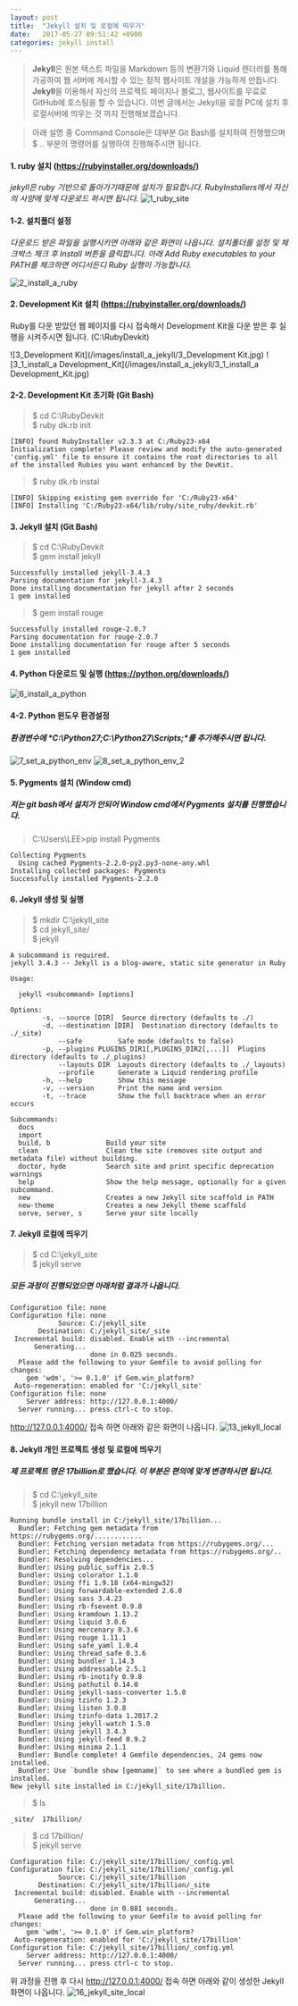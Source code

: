 ```yaml
---
layout: post
title:  "Jekyll 설치 및 로컬에 띄우기"
date:   2017-05-27 09:51:42 +0900
categories: jekyll install
---
```


>  **Jekyll**은 원본 텍스트 파일을 Markdown 등의 변환기와 Liquid 렌더러를 통해 가공하여 웹 서버에 게시할 수 있는 정적 웹사이트 개설을 가능하게 만듭니다. <br>
>  **Jekyll**을 이용해서 자신의 프로젝트 페이지나 블로그, 웹사이트를 무료로 GitHub에 호스팅을 할 수 있습니다.
 이번 글에서는 Jekyll을 로컬 PC에 설치 후 로컬서버에 띄우는 것 까지 진행해보겠습니다.
 
> 아래 설명 중 Command Console은 대부분 Git Bash를 설치하여 진행했으며 <br>
> $ .. 부분의 명령어를 실행하여 진행해주시면 됩니다.


 
 
#### 1. ruby 설치 (<https://rubyinstaller.org/downloads/>)
*jekyll은 ruby 기반으로 돌아가기때문에 설치가 필요합니다. RubyInstallers에서 자신의 사양에 맞게 다운로드 하시면 됩니다.*
![1_ruby_site](/images/install_a_jekyll/1_ruby_site.jpg)
#### 1-2. 설치폴더 설정

*다운로드 받은 파일을 실행시키면 아래와 같은 화면이 나옵니다. 설치폴더를 설정 및 체크박스 체크 후 Install 버튼을 클릭합니다. 아래 Add Ruby executables to your PATH를 체크하면 어디서든디 Ruby 실행이 가능합니다.*

![2_install_a_ruby](/images/install_a_jekyll/2_install_a_ruby.jpg)

#### 2. Development Kit 설치 (<https://rubyinstaller.org/downloads/>)
Ruby를 다운 받았던 웹 페이지를 다시 접속해서 Development Kit을 다운 받은 후 실행을 시켜주시면 됩니다. (C:\RubyDevkit)

![3_Development Kit](/images/install_a_jekyll/3_Development Kit.jpg)
![3_1_install_a Development_Kit](/images/install_a_jekyll/3_1_install_a Development_Kit.jpg)

#### 2-2. Development Kit 초기화 (Git Bash)
> $ cd C:\RubyDevkit <br>
> $ ruby dk.rb init	
```
[INFO] found RubyInstaller v2.3.3 at C:/Ruby23-x64
Initialization complete! Please review and modify the auto-generated
'config.yml' file to ensure it contains the root directories to all
of the installed Rubies you want enhanced by the DevKit.
```
> $ ruby dk.rb instal
```
[INFO] Skipping existing gem override for 'C:/Ruby23-x64'
[INFO] Installing 'C:/Ruby23-x64/lib/ruby/site_ruby/devkit.rb'
```

#### 3. Jekyll 설치 (Git Bash)
> $ cd C:\RubyDevkit <br>
> $ gem install jekyll <br>
```
Successfully installed jekyll-3.4.3
Parsing documentation for jekyll-3.4.3
Done installing documentation for jekyll after 2 seconds
1 gem installed
```
> $ gem install rouge
```
Successfully installed rouge-2.0.7
Parsing documentation for rouge-2.0.7
Done installing documentation for rouge after 5 seconds
1 gem installed
```

#### 4. Python 다운로드 및 실행 (<https://python.org/downloads/>)
![6_install_a_python](/images/install_a_jekyll/6_install_a_python.jpg)
#### 4-2. Python 윈도우 환경설정
##### 환경변수에 *C:\Python27;C:\Python27\Scripts;*를 추가해주시면 됩니다.
![7_set_a_python_env](/images/install_a_jekyll/7_set_a_python_env.jpg)
![8_set_a_python_env_2](/images/install_a_jekyll/8_set_a_python_env_2.jpg)


#### 5. Pygments 설치 (Window cmd)
##### 저는 git bash에서 설치가 안되어 Window cmd에서 Pygments 설치를 진행했습니다.
> C:\Users\LEE>pip install Pygments
~~~
Collecting Pygments
  Using cached Pygments-2.2.0-py2.py3-none-any.whl
Installing collected packages: Pygments
Successfully installed Pygments-2.2.0
~~~

#### 6. Jekyll 생성 및 실행
> $ mkdir C:\jekyll_site <br>
> $ cd jekyll_site/ <br>
> $ jekyll

~~~
A subcommand is required.
jekyll 3.4.3 -- Jekyll is a blog-aware, static site generator in Ruby

Usage:

  jekyll <subcommand> [options]

Options:
        -s, --source [DIR]  Source directory (defaults to ./)
        -d, --destination [DIR]  Destination directory (defaults to ./_site)
            --safe         Safe mode (defaults to false)
        -p, --plugins PLUGINS_DIR1[,PLUGINS_DIR2[,...]]  Plugins directory (defaults to ./_plugins)
            --layouts DIR  Layouts directory (defaults to ./_layouts)
            --profile      Generate a Liquid rendering profile
        -h, --help         Show this message
        -v, --version      Print the name and version
        -t, --trace        Show the full backtrace when an error occurs

Subcommands:
  docs
  import
  build, b              Build your site
  clean                 Clean the site (removes site output and metadata file) without building.
  doctor, hyde          Search site and print specific deprecation warnings
  help                  Show the help message, optionally for a given subcommand.
  new                   Creates a new Jekyll site scaffold in PATH
  new-theme             Creates a new Jekyll theme scaffold
  serve, server, s      Serve your site locally
~~~

#### 7. Jekyll 로컬에 띄우기
> $ cd C:\jekyll_site <br>
> $ jekyll serve
##### 모든 과정이 진행되었으면 아래처럼 결과가 나옵니다.
~~~
Configuration file: none
Configuration file: none
            Source: C:/jekyll_site
       Destination: C:/jekyll_site/_site
 Incremental build: disabled. Enable with --incremental
      Generating...
                    done in 0.025 seconds.
  Please add the following to your Gemfile to avoid polling for changes:
    gem 'wdm', '>= 0.1.0' if Gem.win_platform?
 Auto-regeneration: enabled for 'C:/jekyll_site'
Configuration file: none
    Server address: http://127.0.0.1:4000/
  Server running... press ctrl-c to stop.
~~~
http://127.0.0.1:4000/ 접속 하면 아래와 같은 화면이 나옵니다.
![13_jekyll_local](/images/install_a_jekyll/13_jekyll_local.jpg)

#### 8. Jekyll 개인 프로젝트 생성 및 로컬에 띄우기
##### 제 프로젝트 명은 17billion로 했습니다. 이 부분은 편의에 맞게 변경하시면 됩니다.
> $ cd C:\jekyll_site <br>
> $ jekyll new 17billion
```
Running bundle install in C:/jekyll_site/17billion...
  Bundler: Fetching gem metadata from https://rubygems.org/............
  Bundler: Fetching version metadata from https://rubygems.org/...
  Bundler: Fetching dependency metadata from https://rubygems.org/..
  Bundler: Resolving dependencies...
  Bundler: Using public_suffix 2.0.5
  Bundler: Using colorator 1.1.0
  Bundler: Using ffi 1.9.18 (x64-mingw32)
  Bundler: Using forwardable-extended 2.6.0
  Bundler: Using sass 3.4.23
  Bundler: Using rb-fsevent 0.9.8
  Bundler: Using kramdown 1.13.2
  Bundler: Using liquid 3.0.6
  Bundler: Using mercenary 0.3.6
  Bundler: Using rouge 1.11.1
  Bundler: Using safe_yaml 1.0.4
  Bundler: Using thread_safe 0.3.6
  Bundler: Using bundler 1.14.3
  Bundler: Using addressable 2.5.1
  Bundler: Using rb-inotify 0.9.8
  Bundler: Using pathutil 0.14.0
  Bundler: Using jekyll-sass-converter 1.5.0
  Bundler: Using tzinfo 1.2.3
  Bundler: Using listen 3.0.8
  Bundler: Using tzinfo-data 1.2017.2
  Bundler: Using jekyll-watch 1.5.0
  Bundler: Using jekyll 3.4.3
  Bundler: Using jekyll-feed 0.9.2
  Bundler: Using minima 2.1.1
  Bundler: Bundle complete! 4 Gemfile dependencies, 24 gems now installed.
  Bundler: Use `bundle show [gemname]` to see where a bundled gem is installed.
New jekyll site installed in C:/jekyll_site/17billion.
```
> $ ls
```
_site/  17billion/
```
> $ cd 17billion/ <br>
> $ jekyll serve
```
Configuration file: C:/jekyll_site/17billion/_config.yml
Configuration file: C:/jekyll_site/17billion/_config.yml
            Source: C:/jekyll_site/17billion
       Destination: C:/jekyll_site/17billion/_site
 Incremental build: disabled. Enable with --incremental
      Generating...
                    done in 0.881 seconds.
  Please add the following to your Gemfile to avoid polling for changes:
    gem 'wdm', '>= 0.1.0' if Gem.win_platform?
 Auto-regeneration: enabled for 'C:/jekyll_site/17billion'
Configuration file: C:/jekyll_site/17billion/_config.yml
    Server address: http://127.0.0.1:4000/
  Server running... press ctrl-c to stop.
```
위 과정을 진행 후 다시 http://127.0.0.1:4000/ 접속 하면 아래와 같이 생성한 Jekyll 화면이 나옵니다.
![16_jekyll_site_local](/images/install_a_jekyll/16_jekyll_site_local.jpg)


[jekyll-docs]: https://jekyllrb.com/docs/home
[jekyll-gh]:   https://github.com/jekyll/jekyll
[jekyll-talk]: https://talk.jekyllrb.com/

